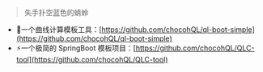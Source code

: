 > 失手扑空蓝色的蜻蛉

+ 🚀一个曲线计算模板工具：[https://github.com/chocohQL/ql-boot-simple](https://github.com/chocohQL/ql-boot-simple)
+ ⚡一个极简的 SpringBoot 模板项目：[https://github.com/chocohQL/QLC-tool](https://github.com/chocohQL/QLC-tool)
